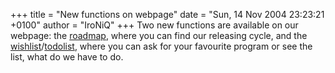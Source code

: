 +++
title = "New functions on webpage"
date = "Sun, 14 Nov 2004 23:23:21 +0100"
author = "IroNiQ"
+++
Two new functions are available on our webpage: the [roadmap](roadmap.php), where you can find our releasing cycle, and the [wishlist](wishlist.php)/[todolist](todolist.php), where you can ask for your favourite program or see the list, what do we have to do.  
